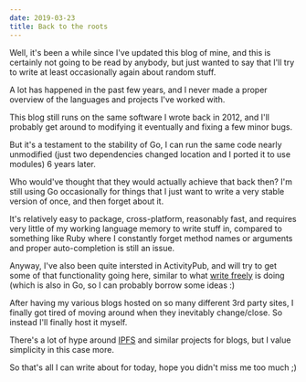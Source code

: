 ```yaml
---
date: 2019-03-23
title: Back to the roots
---
```


Well, it's been a while since I've updated this blog of mine, and this is
certainly not going to be read by anybody, but just wanted to say that I'll try
to write at least occasionally again about random stuff.

A lot has happened in the past few years, and I never made a proper overview of
the languages and projects I've worked with.

This blog still runs on the same software I wrote back in 2012, and I'll
probably get around to modifying it eventually and fixing a few minor bugs.

But it's a testament to the stability of Go, I can run the same code nearly
unmodified (just two dependencies changed location and I ported it to use
modules) 6 years later.

Who would've thought that they would actually achieve that back then? I'm still
using Go occasionally for things that I just want to write a very stable version
of once, and then forget about it.

It's relatively easy to package, cross-platform, reasonably fast, and requires
very little of my working language memory to write stuff in, compared to
something like Ruby where I constantly forget method names or arguments and
proper auto-completion is still an issue.

Anyway, I've also been quite intersted in ActivityPub, and will try to get some
of that functionality going here, similar to what [write freely](https://writefreely.org/)
is doing (which is also in Go, so I can probably borrow some ideas :)

After having my various blogs hosted on so many different 3rd party sites, I
finally got tired of moving around when they inevitably change/close. So instead
I'll finally host it myself.

There's a lot of hype around [IPFS](https://ipfs.io/) and similar projects for
blogs, but I value simplicity in this case more.

So that's all I can write about for today, hope you didn't miss me too much ;)
